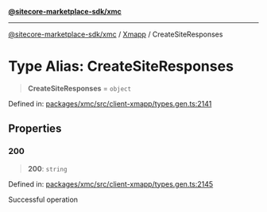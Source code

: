 [**@sitecore-marketplace-sdk/xmc**](../../../../README.md)

***

[@sitecore-marketplace-sdk/xmc](../../../../README.md) / [Xmapp](../README.md) / CreateSiteResponses

# Type Alias: CreateSiteResponses

> **CreateSiteResponses** = `object`

Defined in: [packages/xmc/src/client-xmapp/types.gen.ts:2141](https://github.com/Sitecore/marketplace-sdk/blob/e3ec55ede335ad59ac5875d32f0d68c50e7bc899/packages/xmc/src/client-xmapp/types.gen.ts#L2141)

## Properties

### 200

> **200**: `string`

Defined in: [packages/xmc/src/client-xmapp/types.gen.ts:2145](https://github.com/Sitecore/marketplace-sdk/blob/e3ec55ede335ad59ac5875d32f0d68c50e7bc899/packages/xmc/src/client-xmapp/types.gen.ts#L2145)

Successful operation
